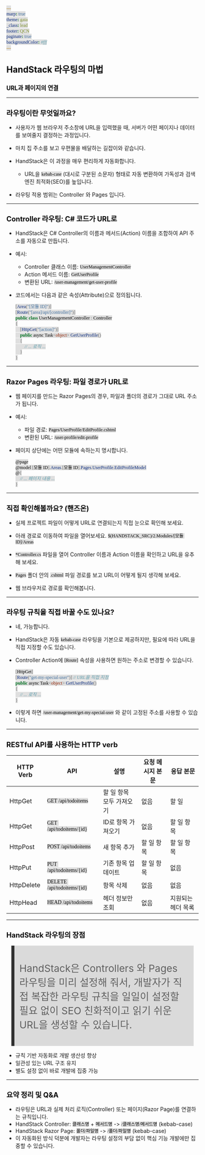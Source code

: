 ```yaml
---
marp: true
theme: gaia
_class: lead
footer: QCN
paginate: true
backgroundColor: #fff
---
```


<style>
:root {
  font-family: Pretendard;
  --border-color: #303030;
  --text-color: #0a0a0a;
  --bg-color-alt: #dadada;
  --mark-background: #ffef92;
}

h1 {
  border-bottom: none;
  font-size: 1.6em;
}

h2 {
  border-bottom: none;
  font-size: 1.3em;
}

h3 {
  font-size: 1.1em;
}

h4 {
  font-size: 1.05em;
}

h5 {
  font-size: 1em;
}

h6 {
  font-size: 0.9em;
}

h1,
h2,
h3,
h4,
h5,
h6 {
  color: var(--text-color);
}

code:not([class*="language-"]) {
  font-family: D2Coding;
  color: #000;
  vertical-align: text-bottom;
  background-color: rgba(100, 100, 100, 0.2);
}

section {
  padding: 1rem;
  border-bottom: 1px solid #000;
  background-image: linear-gradient(to bottom right, #f7f7f7 0%, #d3d3d3 100%);
}

section > h2 {
  border-bottom: 4px solid #17344f;
}

section table {
    margin: auto;
    margin-top: 1rem;
    font-size: 28px;
}

section::after {
  font-size: 0.75em;
  content: attr(data-marpit-pagination) " / " attr(data-marpit-pagination-total);
}

img[alt~="center"] {
  display: block;
  margin: 0 auto;
}

blockquote {
  font-size: 26px;
  border-left: 8px solid var(--border-color);
  background: var(--bg-color-alt);
  margin: 0.5em;
  padding: 0.5em;
}

blockquote::before,
blockquote::after {
    content: '';
}

mark {
  background-color: var(--mark-background);
  padding: 0 2px 2px;
  border-radius: 4px;
  margin: 0 2px;
}

section.tinytext>p,
section.tinytext>ul,
section.tinytext>blockquote {
  font-size: 0.65em;
}
</style>

# HandStack 라우팅의 마법
### URL과 페이지의 연결

---

## 라우팅이란 무엇일까요?

- 사용자가 웹 브라우저 주소창에 URL을 입력했을 때, 서버가 어떤 페이지나 데이터를 보여줄지 결정하는 과정입니다.

- 마치 집 주소를 보고 우편물을 배달하는 길잡이와 같습니다.

- HandStack은 이 과정을 매우 편리하게 자동화합니다.
  - URL을 `kebab-case` (대시로 구분된 소문자) 형태로 자동 변환하여 가독성과 검색 엔진 최적화(SEO)를 높입니다.
- 라우팅 적용 범위는 Controller 와 Pages 입니다.

---

## Controller 라우팅: C# 코드가 URL로

- HandStack은 C# Controller의 이름과 메서드(Action) 이름을 조합하여 API 주소를 자동으로 만듭니다.

- 예시:
  - Controller 클래스 이름: `UserManagementController`
  - Action 메서드 이름: `GetUserProfile`
  - 변환된 URL: `/user-management/get-user-profile`

- 코드에서는 다음과 같은 속성(Attribute)으로 정의됩니다.
  ```csharp
  [Area("[모듈 ID]")]
  [Route("[area]/api/[controller]")]
  public class UserManagementController : Controller
  {
      [HttpGet("[action]")]
      public async Task<object> GetUserProfile()
      {
          // ... 로직 ...
      }
  }
  ```

---

## Razor Pages 라우팅: 파일 경로가 URL로

- 웹 페이지를 만드는 Razor Pages의 경우, 파일과 폴더의 경로가 그대로 URL 주소가 됩니다.

- 예시:
  - 파일 경로: `Pages/UserProfile/EditProfile.cshtml`
  - 변환된 URL: `/user-profile/edit-profile`

- 페이지 상단에는 어떤 모듈에 속하는지 명시합니다.
  ```csharp
  @page
  @model [모듈 ID].Areas.[모듈 ID].Pages.UserProfile.EditProfileModel
  @{
      // ... 페이지 내용 ...
  }
  ```

---

## 직접 확인해볼까요? (핸즈온)

- 실제 프로젝트 파일이 어떻게 URL로 연결되는지 직접 눈으로 확인해 보세요.

- 아래 경로로 이동하여 파일을 열어보세요.
  `$(HANDSTACK_SRC)/2.Modules/[모듈 ID]/Areas`

- `*Controller.cs` 파일을 열어 Controller 이름과 Action 이름을 확인하고 URL을 유추해 보세요.
- `Pages` 폴더 안의 `.cshtml` 파일 경로를 보고 URL이 어떻게 될지 생각해 보세요.
- 웹 브라우저로 경로를 확인해봅니다.

---

## 라우팅 규칙을 직접 바꿀 수도 있나요?

- 네, 가능합니다.
- HandStack은 자동 `kebab-case` 라우팅을 기본으로 제공하지만, 필요에 따라 URL을 직접 지정할 수도 있습니다.

- Controller Action에 `[Route]` 속성을 사용하면 원하는 주소로 변경할 수 있습니다.
  ```csharp
  [HttpGet]
  [Route("get-my-special-user")] // URL을 직접 지정
  public async Task<object> GetUserProfile()
  {
      // ... 로직 ...
  }
  ```
- 이렇게 하면 `/user-management/get-my-special-user` 와 같이 고정된 주소를 사용할 수 있습니다.

---

## RESTful API를 사용하는 HTTP verb

| HTTP Verb | API | 설명 | 요청 메시지 본문 | 응답 본문 |
| --- | --- | --- | --- | --- |
| HttpGet | `GET /api/todoitems` | 할 일 항목 모두 가져오기 | 없음 | 할 일 | HTTP Verb 항목의 배열 |
| HttpGet | `GET /api/todoitems/{id}` | ID로 항목 가져오기 | 없음 | 할 일 항목 |
| HttpPost | `POST /api/todoitems` | 새 항목 추가 | 할 일 항목 | 할 일 항목 |
| HttpPut | `PUT /api/todoitems/{id}` | 기존 항목 업데이트 | 할 일 항목 | 없음 |
| HttpDelete | `DELETE /api/todoitems/{id}` | 항목 삭제 | 없음 | 없음 |
| HttpHead | `HEAD /api/todoitems` | 헤더 정보만 조회 | 없음 | 지원되는 헤더 목록 |

---

## HandStack 라우팅의 장점

> HandStack은 Controllers 와 Pages 라우팅을 미리 설정해 줘서, 개발자가 직접 복잡한 라우팅 규칙을 일일이 설정할 필요 없이 SEO 친화적이고 읽기 쉬운 URL을 생성할 수 있습니다.

- 규칙 기반 자동화로 개발 생산성 향상
- 일관성 있는 URL 구조 유지
- 별도 설정 없이 바로 개발에 집중 가능

---

## 요약 정리 및 Q&A

- 라우팅은 URL과 실제 처리 로직(Controller) 또는 페이지(Razor Page)를 연결하는 규칙입니다.
- HandStack Controller: `클래스명` + `메서드명` -> `/클래스명/메서드명` (kebab-case)
- HandStack Razor Page: `폴더/파일명` -> `/폴더/파일명` (kebab-case)
- 이 자동화된 방식 덕분에 개발자는 라우팅 설정의 부담 없이 핵심 기능 개발에만 집중할 수 있습니다.